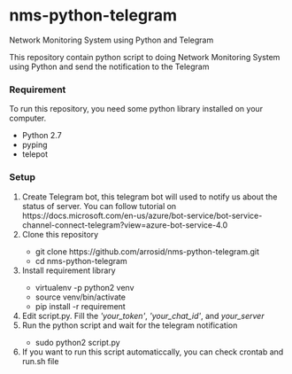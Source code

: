 # nms-python-telegram
Network Monitoring System using Python and Telegram

This repository contain python script to doing Network Monitoring System using Python and send the notification to the Telegram


<h3>Requirement</h3>
To run this repository, you need some python library installed on your computer.
<ul>
    <li>Python 2.7</li>
    <li>pyping</li>
    <li>telepot</li>
</ul>


<h3>Setup</h3>
<ol>
    <li>Create Telegram bot, this telegram bot will used to notify us about the status of server. You can follow tutorial on https://docs.microsoft.com/en-us/azure/bot-service/bot-service-channel-connect-telegram?view=azure-bot-service-4.0</li>
    <li>Clone this repository</li>
        <ul>
            <li>git clone https://github.com/arrosid/nms-python-telegram.git</li>
            <li>cd nms-python-telegram</li>
        </ul>
    <li>Install requirement library</li>
        <ul>
            <li>virtualenv -p python2 venv</li>
            <li>source venv/bin/activate</li>
            <li>pip install -r requirement</li>
        </ul>
    <li>Edit script.py. Fill the <i>'your_token'</i>, <i>'your_chat_id'</i>, and <i>your_server</i></li>
    <li>Run the python script and wait for the telegram notification</li>
        <ul>
            <li>sudo python2 script.py</li>
        </ul>
    <li>If you want to run this script automaticcally, you can check crontab and run.sh file</li>
</ol>
